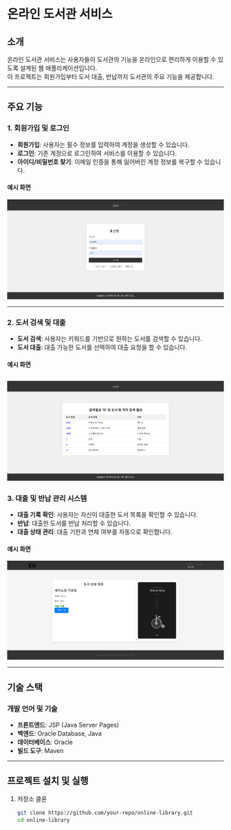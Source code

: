 # 온라인 도서관 서비스

## 소개
온라인 도서관 서비스는 사용자들이 도서관의 기능을 온라인으로 편리하게 이용할 수 있도록 설계된 웹 애플리케이션입니다.  
이 프로젝트는 회원가입부터 도서 대출, 반납까지 도서관의 주요 기능을 제공합니다.

---

## 주요 기능

### 1. 회원가입 및 로그인
- **회원가입**: 사용자는 필수 정보를 입력하여 계정을 생성할 수 있습니다.
- **로그인**: 기존 계정으로 로그인하여 서비스를 이용할 수 있습니다.
- **아이디/비밀번호 찾기**: 이메일 인증을 통해 잃어버린 계정 정보를 복구할 수 있습니다.  

#### 예시 화면
![회원가입 및 로그인 화면](https://github.com/pancake3196/library-project/blob/main/images/signup_login.png.png)


---

### 2. 도서 검색 및 대출
- **도서 검색**: 사용자는 키워드를 기반으로 원하는 도서를 검색할 수 있습니다.
- **도서 대출**: 대출 가능한 도서를 선택하여 대출 요청을 할 수 있습니다.  

#### 예시 화면
![대출 및 반납 시스템](https://github.com/pancake3196/library-project/blob/main/images/book_search.png.png)
---

### 3. 대출 및 반납 관리 시스템
- **대출 기록 확인**: 사용자는 자신이 대출한 도서 목록을 확인할 수 있습니다.
- **반납**: 대출한 도서를 반납 처리할 수 있습니다.
- **대출 상태 관리**: 대출 기한과 연체 여부를 자동으로 확인합니다.

#### 예시 화면
![도서 검색 화면](https://github.com/pancake3196/library-project/blob/main/images/loan_return.png.png)

---

## 기술 스택

### 개발 언어 및 기술
- **프론트엔드**: JSP (Java Server Pages)
- **백엔드**: Oracle Database, Java
- **데이터베이스**: Oracle
- **빌드 도구**: Maven

---

## 프로젝트 설치 및 실행

1. 저장소 클론  
   ```bash
   git clone https://github.com/your-repo/online-library.git
   cd online-library
